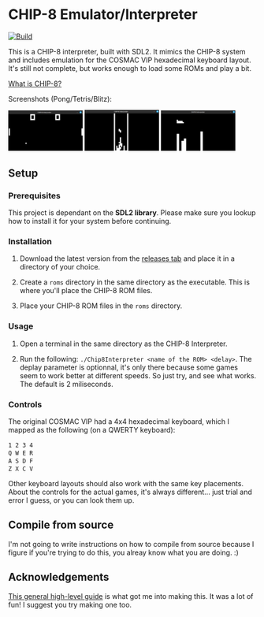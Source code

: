 # CHIP-8 Emulator/Interpreter

[![Build](https://github.com/jwt2706/Chip8Interpreter/actions/workflows/build.yml/badge.svg)](https://github.com/jwt2706/Chip8Interpreter/actions/workflows/build.yml)

This is a CHIP-8 interpreter, built with SDL2. It mimics the CHIP-8 system and includes emulation for the COSMAC VIP hexadecimal keyboard layout. It's still not complete, but works enough to load some ROMs and play a bit.

[What is CHIP-8?](https://wikipedia.org/wiki/CHIP-8)

Screenshots (Pong/Tetris/Blitz):

<img src="imgs/pong.png" width="30%" /> <img src="imgs/tetris.png" width="30%" /> <img src="imgs/blitz.png" width="30%" />

## Setup

### Prerequisites

This project is dependant on the **SDL2 library**. Please make sure you lookup how to install it for your system before continuing.

### Installation

1. Download the latest version from the [releases tab](https://github.com/jwt2706/Chip8Interpreter/releases/latest) and place it in a directory of your choice.

2. Create a `roms` directory in the same directory as the executable. This is where you'll place the CHIP-8 ROM files.

3. Place your CHIP-8 ROM files in the `roms` directory.

### Usage

1. Open a terminal in the same directory as the CHIP-8 Interpreter.

2. Run the following: `./Chip8Interpreter <name of the ROM> <delay>`. The deplay parameter is optionnal, it's only there because some games seem to work better at different speeds. So just try, and see what works. The default is 2 miliseconds.

### Controls

The original COSMAC VIP had a 4x4 hexadecimal keyboard, which I mapped as the following (on a QWERTY keyboard):

```
1 2 3 4
Q W E R
A S D F
Z X C V
```

Other keyboard layouts should also work with the same key placements.<br>
About the controls for the actual games, it's always different... just trial and error I guess, or you can look them up.

## Compile from source

I'm not going to write instructions on how to compile from source because I figure if you're trying to do this, you alreay know what you are doing. :)

## Acknowledgements

[This general high-level guide](https://tobiasvl.github.io/blog/write-a-chip-8-emulator) is what got me into making this. It was a lot of fun! I suggest you try making one too.
